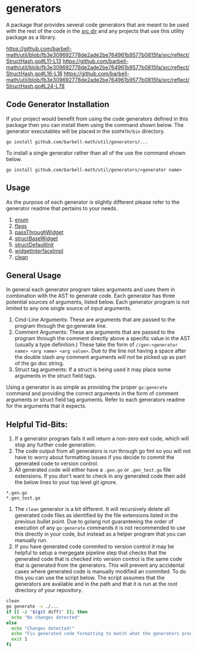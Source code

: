 # generators

A package that provides several code generators that are meant to be used with
the rest of the code in the [src dir](../src/) and any projects that use this
utility package as a library.

https://github.com/barbell-math/util/blob/fb3e309692778de2ade2be764961b9577b0815fa/src/reflect/StructHash.go#L11-L13
https://github.com/barbell-math/util/blob/fb3e309692778de2ade2be764961b9577b0815fa/src/reflect/StructHash.go#L16-L18
https://github.com/barbell-math/util/blob/fb3e309692778de2ade2be764961b9577b0815fa/src/reflect/StructHash.go#L24-L78

## Code Generator Installation

If your project would benefit from using the code generators defined in this
package then you can install them using the command shown below. The generator
executables will be placed in the `$GOPATH/bin` directory.

```
go install github.com/barbell-math/util/generators/...
```

To install a single generator rather than all of the use the command shown
below.

```
go install github.com/barbell-math/util/generators/<generator name>
```

## Usage

As the purpose of each generator is slightly different please refer to the
generator readme that pertains to your needs.

1. [enum](./enum/README.md)
1. [flags](./flags/README.md)
1. [passThroughWidget](./passThroughWidget/README.md)
1. [structBaseWidget](./structBaseWidget/README.md)
1. [structDefaultInit](./structDefaultInit/README.md)
1. [widgetInterfaceImpl](./widgetInterfaceImpl/README.md)
1. [clean](./clean/README.md)

## General Usage

In general each generator program takes arguments and uses them in combination
with the AST to generate code. Each generator has three potential sources of
arguments, listed below. Each generator program is not limited to any one single
source of input arguments.

1. Cmd-Line Arguments: These are arguments that are passed to the program
through the go:generate line.
1. Comment Arguments: These are arguments that are passed to the program through
the comment directly above a specific value in the AST (usually a type
definition.) These take the form of `//gen:<generator name> <arg name> <arg value>`.
Due to the line not having a space after the double slash any comment arguments
_will not_ be picked up as part of the go doc string.
1. Struct tag arguments: If a struct is being used it may place some arguments
in the struct field tags.

Using a generator is as simple as providing the proper `go:generate` command
and providing the correct arguments in the form of comment arguments or struct
field tag arguments. Refer to each generators readme for the arguments that it
expects.


## Helpful Tid-Bits:

1. If a generator program fails it will return a non-zero exit code, which
will stop any further code generation.
1. The code output from all generators is run through go fmt so you will not
have to worry about formatting issues if you decide to commit the generated code
to version control.
1. All generated code will either have a `.gen.go` or `.gen_test.go` file
extensions. If you don't want to check in any generated code then add the below
lines to your top level git ignore.

```
*.gen.go
*.gen_test.go
```

1. The `clean` generator is a bit different. It will recursively delete all
generated code files as identified by the file extensions listed in the
previous bullet point. Due to golang not guaranteeing the order of execution of
any `go:generate` commands it is not recommended to use this directly in your
code, but instead as a helper program that you can manually run.
1. If you have generated code commited to version control it may be helpful to
setup a mergegate pipeline step that checks that the generated code that is
checked into version control is the same code that is generated from the
generators. This will prevent any accidental cases where generated code is
manually modified an commited. To do this you can use the script below. The
script assumes that the generators are available and in the path and that it is
run at the root directory of your repository.

```sh
clean
go generate -v ./...
if [[ -z "$(git diff)" ]]; then
  echo "No changes detected"
else
  echo "Changes detected!"
  echo "Fix generated code formatting to match what the generators produce!"
  exit 1
fi
```
